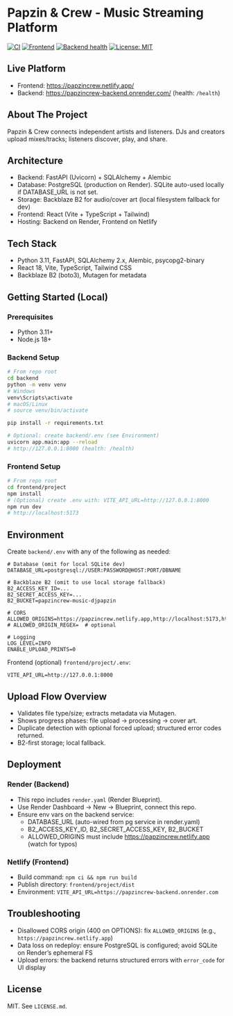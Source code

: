 # Papzin & Crew - Music Streaming Platform
[![CI](https://github.com/djpapzin/PapzinCrew-Music-Streaming-Platform/actions/workflows/ci.yml/badge.svg)](https://github.com/djpapzin/PapzinCrew-Music-Streaming-Platform/actions/workflows/ci.yml)
[![Frontend](https://img.shields.io/website?down_message=offline&label=frontend&up_message=online&url=https%3A%2F%2Fpapzincrew.netlify.app%2F)](https://papzincrew.netlify.app/)
[![Backend health](https://img.shields.io/website?down_message=unhealthy&label=backend%20health&up_message=healthy&url=https%3A%2F%2Fpapzincrew-backend.onrender.com%2Fhealth)](https://papzincrew-backend.onrender.com/health)
[![License: MIT](https://img.shields.io/badge/License-MIT-yellow.svg)](LICENSE.md)

## Live Platform
- Frontend: https://papzincrew.netlify.app/
- Backend: https://papzincrew-backend.onrender.com/ (health: `/health`)

## About The Project
Papzin & Crew connects independent artists and listeners. DJs and creators upload mixes/tracks; listeners discover, play, and share.

## Architecture
- Backend: FastAPI (Uvicorn) + SQLAlchemy + Alembic
- Database: PostgreSQL (production on Render). SQLite auto-used locally if DATABASE_URL is not set.
- Storage: Backblaze B2 for audio/cover art (local filesystem fallback for dev)
- Frontend: React (Vite + TypeScript + Tailwind)
- Hosting: Backend on Render, Frontend on Netlify

## Tech Stack
- Python 3.11, FastAPI, SQLAlchemy 2.x, Alembic, psycopg2-binary
- React 18, Vite, TypeScript, Tailwind CSS
- Backblaze B2 (boto3), Mutagen for metadata

## Getting Started (Local)
### Prerequisites
- Python 3.11+
- Node.js 18+

### Backend Setup
```bash
# From repo root
cd backend
python -m venv venv
# Windows
venv\Scripts\activate
# macOS/Linux
# source venv/bin/activate

pip install -r requirements.txt

# Optional: create backend/.env (see Environment)
uvicorn app.main:app --reload
# http://127.0.0.1:8000 (health: /health)
```

### Frontend Setup
```bash
# From repo root
cd frontend/project
npm install
# (Optional) create .env with: VITE_API_URL=http://127.0.0.1:8000
npm run dev
# http://localhost:5173
```

## Environment
Create `backend/.env` with any of the following as needed:
```
# Database (omit for local SQLite dev)
DATABASE_URL=postgresql://USER:PASSWORD@HOST:PORT/DBNAME

# Backblaze B2 (omit to use local storage fallback)
B2_ACCESS_KEY_ID=...
B2_SECRET_ACCESS_KEY=...
B2_BUCKET=papzincrew-music-djpapzin

# CORS
ALLOWED_ORIGINS=https://papzincrew.netlify.app,http://localhost:5173,http://localhost:5174,http://127.0.0.1:5173
# ALLOWED_ORIGIN_REGEX=  # optional

# Logging
LOG_LEVEL=INFO
ENABLE_UPLOAD_PRINTS=0
```
Frontend (optional) `frontend/project/.env`:
```
VITE_API_URL=http://127.0.0.1:8000
```

## Upload Flow Overview
- Validates file type/size; extracts metadata via Mutagen.
- Shows progress phases: file upload → processing → cover art.
- Duplicate detection with optional forced upload; structured error codes returned.
- B2-first storage; local fallback.

## Deployment
### Render (Backend)
- This repo includes `render.yaml` (Render Blueprint).
- Use Render Dashboard → New → Blueprint, connect this repo.
- Ensure env vars on the backend service:
  - DATABASE_URL (auto-wired from pg service in render.yaml)
  - B2_ACCESS_KEY_ID, B2_SECRET_ACCESS_KEY, B2_BUCKET
  - ALLOWED_ORIGINS must include https://papzincrew.netlify.app (watch for typos)

### Netlify (Frontend)
- Build command: `npm ci && npm run build`
- Publish directory: `frontend/project/dist`
- Environment: `VITE_API_URL=https://papzincrew-backend.onrender.com`

## Troubleshooting
- Disallowed CORS origin (400 on OPTIONS): fix `ALLOWED_ORIGINS` (e.g., `https://papzincrew.netlify.app`)
- Data loss on redeploy: ensure PostgreSQL is configured; avoid SQLite on Render’s ephemeral FS
- Upload errors: the backend returns structured errors with `error_code` for UI display

## License
MIT. See `LICENSE.md`.
